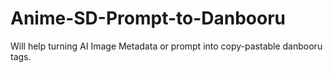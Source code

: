 # Anime-SD-Prompt-to-Danbooru
Will help turning AI Image Metadata or prompt into copy-pastable danbooru tags.
